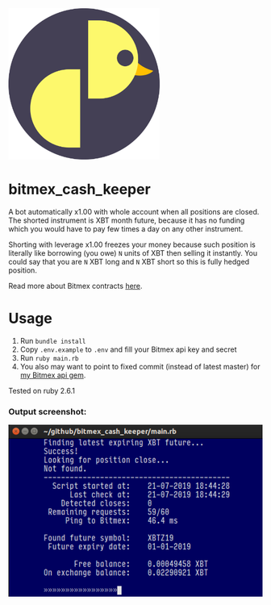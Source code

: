 <img src="https://raw.githubusercontent.com/dominikduda/config_files/master/dd_logo_blue_bg.png" width="300" height="300" />

# bitmex_cash_keeper
A bot automatically x1.00 with whole account when all positions are closed.
The shorted instrument is XBT month future, because it has no funding which you would have to pay few times a day on any other instrument.

Shorting with leverage x1.00 freezes your money because such position is literally like borrowing (you owe) `N` units of XBT then selling it instantly.
You could say that you are `N` XBT long and `N` XBT short so this is fully hedged position.

Read more about Bitmex contracts [here](https://www.bitmex.com/app/perpetualContractsGuide).

# Usage
1. Run `bundle install`
2. Copy `.env.example` to `.env` and fill your Bitmex api key and secret
3. Run `ruby main.rb`
4. You also may want to point to fixed commit (instead of latest master) for [my Bitmex api gem](https://github.com/dominikduda/bitmex_cash_keeper/blob/master/Gemfile#L3).

Tested on ruby 2.6.1

### Output screenshot:
![output](https://raw.githubusercontent.com/dominikduda/bitmex_cash_keeper/master/bitmex_cash_keeper_output.png)

